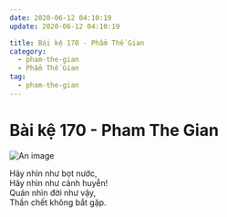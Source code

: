 ```yaml
---
date: 2020-06-12 04:10:19
update: 2020-06-12 04:10:19

title: Bài kệ 170 - Phẩm Thế Gian
category:
  - pham-the-gian
  - Phẩm Thế Gian
tag:
  - pham-the-gian
---
```


# Bài kệ 170 - Pham The Gian

![An image](/img/pham-the-gian/pham-the-gian-170.jpg)

Hãy nhìn như bọt nước,<br>Hãy nhìn như cảnh huyễn!<br>Quán nhìn đời như vậy,<br>Thần chết không bắt gặp.<br>
